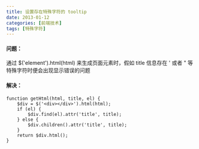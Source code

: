 ```yaml
---
title: 设置存在特殊字符的 tooltip
date: 2013-01-12
categories: [前端技术]
tags: [特殊字符]
---
```


#### 问题：

通过 $('element').html(html) 来生成页面元素时，假如 title 信息存在 ' 或者 " 等特殊字符时便会出现显示错误的问题

#### 解决：

    function getHtml(html, title, el) {
        $div = $('<div></div>').html(html);
        if (el) {
            $div.find(el).attr('title', title);
        } else {
            $div.children().attr('title', title);
        }
        return $div.html();
    }
